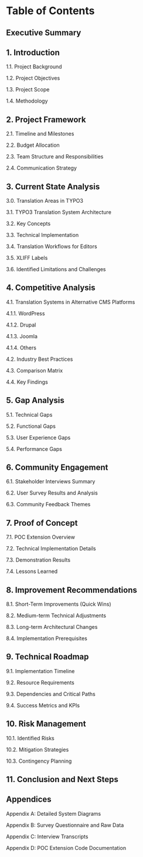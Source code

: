 # Table of Contents

## Executive Summary

## 1. Introduction

1.1. Project Background

1.2. Project Objectives

1.3. Project Scope

1.4. Methodology

## 2. Project Framework

2.1. Timeline and Milestones

2.2. Budget Allocation

2.3. Team Structure and Responsibilities

2.4. Communication Strategy

## 3. Current State Analysis

3.0. Translation Areas in TYPO3

3.1. TYPO3 Translation System Architecture

3.2. Key Concepts

3.3. Technical Implementation

3.4. Translation Workflows for Editors

3.5. XLIFF Labels

3.6. Identified Limitations and Challenges

## 4. Competitive Analysis

4.1. Translation Systems in Alternative CMS Platforms

4.1.1. WordPress

4.1.2. Drupal

4.1.3. Joomla

4.1.4. Others

4.2. Industry Best Practices

4.3. Comparison Matrix

4.4. Key Findings

## 5. Gap Analysis

5.1. Technical Gaps

5.2. Functional Gaps

5.3. User Experience Gaps

5.4. Performance Gaps

## 6. Community Engagement

6.1. Stakeholder Interviews Summary

6.2. User Survey Results and Analysis

6.3. Community Feedback Themes


## 7. Proof of Concept

7.1. POC Extension Overview

7.2. Technical Implementation Details

7.3. Demonstration Results

7.4. Lessons Learned

## 8. Improvement Recommendations

8.1. Short-Term Improvements (Quick Wins)

8.2. Medium-term Technical Adjustments

8.3. Long-term Architectural Changes

8.4. Implementation Prerequisites


## 9. Technical Roadmap

   9.1. Implementation Timeline
   
   9.2. Resource Requirements
   
   9.3. Dependencies and Critical Paths
   
   9.4. Success Metrics and KPIs

## 10. Risk Management

   10.1. Identified Risks
   
   10.2. Mitigation Strategies
   
   10.3. Contingency Planning
   

## 11. Conclusion and Next Steps

## Appendices

   Appendix A: Detailed System Diagrams
   
   Appendix B: Survey Questionnaire and Raw Data
   
   Appendix C: Interview Transcripts
   
   Appendix D: POC Extension Code Documentation

